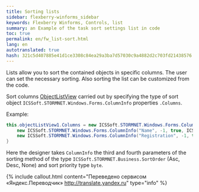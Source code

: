 ```yaml
--- 
title: Sorting lists 
sidebar: flexberry-winforms_sidebar 
keywords: Flexberry Winforms, Controls, list 
summary: an Example of the task sort settings list in code 
toc: true 
permalink: en/fw_list-sort.html 
lang: en 
autotranslated: true 
hash: 321c5d407885e41d1ce3308c84ea29a3ba7d57030c9a4882d2c703fd21438576 
--- 
```


Lists allow you to sort the contained objects in specific columns. The user can set the necessary sorting. 
Also sorting the list can be customized from the code. 

Sort columns [ObjectListView](fw_objectlistview.html) carried out by specifying the type of sort object 
`ICSSoft.STORMNET.Windows.Forms.ColumnInfo` properties `.Columns`. 

Example: 

```csharp
this.objectListView1.Columns = new ICSSoft.STORMNET.Windows.Forms.ColumnInfo[] {
    new ICSSoft.STORMNET.Windows.Forms.ColumnInfo("Name", -1, true, ICSSoft.STORMNET.Business.SortOrder.Asc, ((byte)(0)), "Name"),
    new ICSSoft.STORMNET.Windows.Forms.ColumnInfo("Registration", -1, true, ICSSoft.STORMNET.Business.SortOrder.Asc, ((byte)(1)), "Registration")
}
``` 

Here the designer takes `ColumnInfo` the third and fourth parameters of the sorting method of the type `ICSSoft.STORMNET.Business.SortOrder` (Asc, Desc, None) and sort priority type `byte`. 



{% include callout.html content="Переведено сервисом «Яндекс.Переводчик» <http://translate.yandex.ru>" type="info" %}